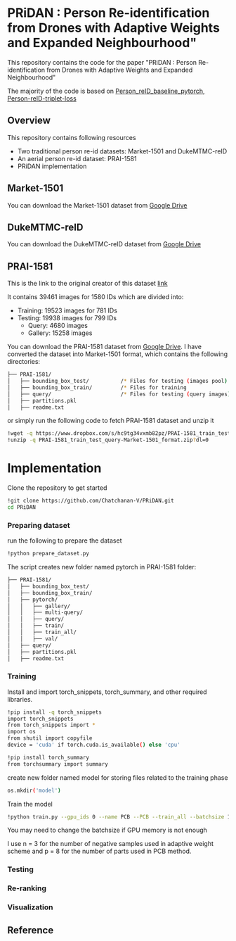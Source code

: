 # PRiDAN : Person Re-identification from Drones with Adaptive Weights and Expanded Neighbourhood"
This repository contains the code for the paper "PRiDAN : Person Re-identification from Drones with Adaptive Weights and Expanded Neighbourhood"

The majority of the code is based on [Person_reID_baseline_pytorch](https://github.com/layumi/Person_reID_baseline_pytorch), [Person-reID-triplet-loss](https://github.com/layumi/Person-reID-triplet-loss)

## Overview
This repository contains following resources
- Two traditional person re-id datasets: Market-1501 and DukeMTMC-reID
- An aerial person re-id dataset: PRAI-1581
- PRiDAN implementation

## Market-1501
You can download the Market-1501 dataset from [Google Drive](https://drive.google.com/file/d/1_KwUvfhI-6iqNj2ZUBDJYBEcWYK7gv0L/view?usp=sharing)

## DukeMTMC-reID
You can download the DukeMTMC-reID dataset from [Google Drive](https://drive.google.com/file/d/1_iqu_Q0GtKU7e3r1VjhpcbNfGffADxdU/view?usp=sharing)
## PRAI-1581
This is the link to the original creator of this dataset [link](https://github.com/stormyoung/PRAI-1581)

It contains 39461 images for 1580 IDs which are divided into:
- Training: 19523 images for 781 IDs 
- Testing: 19938 images for 799 IDs 
  - Query: 4680 images
  - Gallery: 15258 images
  
You can download the PRAI-1581 dataset from [Google Drive](https://drive.google.com/file/d/168UcmbW1twnq7F8BB_FtvPzCKiCLAMIp/view?usp=sharing).
I have converted the dataset into Market-1501 format, which contains the following directories:
```bash 
├── PRAI-1581/
│   ├── bounding_box_test/          /* Files for testing (images pool)
│   ├── bounding_box_train/         /* Files for training 
│   ├── query/                      /* Files for testing (query images)
│   ├── partitions.pkl 
│   ├── readme.txt
```
or simply run the following code to fetch PRAI-1581 dataset and unzip it
```bash 
!wget -q https://www.dropbox.com/s/hc9tg34vxmb82pz/PRAI-1581_train_test_query-Market-1501_format.zip?dl=0
!unzip -q PRAI-1581_train_test_query-Market-1501_format.zip?dl=0
```
# Implementation
Clone the repository to get started
```bash 
!git clone https://github.com/Chatchanan-V/PRiDAN.git
cd PRiDAN
```
### Preparing dataset
run the following to prepare the dataset 
```bash 
!python prepare_dataset.py
```
The script creates new folder named pytorch in PRAI-1581 folder:
```bash 
├── PRAI-1581/
│   ├── bounding_box_test/        
│   ├── bounding_box_train/     
│   ├── pytorch/  
│   │   ├── gallery/   
│   │   ├── multi-query/   
│   │   ├── query/   
│   │   ├── train/   
│   │   ├── train_all/   
│   │   ├── val/   
│   ├── query/                     
│   ├── partitions.pkl 
│   ├── readme.txt
```

### Training
Install and import torch_snippets, torch_summary, and other required libraries.
```bash 
!pip install -q torch_snippets
import torch_snippets
from torch_snippets import *
import os 
from shutil import copyfile
device = 'cuda' if torch.cuda.is_available() else 'cpu'

!pip install torch_summary
from torchsummary import summary
```

create new folder named model for storing files related to the training phase
```bash
os.mkdir('model')
```

Train the model
```bash
!python train.py --gpu_ids 0 --name PCB --PCB --train_all --batchsize 16 --margin 0.3 --lr 0.01 --alpha 0.0 --data_dir ../PRAI-1581/pytorch
```

You may need to change the batchsize if GPU memory is not enough

I use n = 3 for the number of negative samples used in adaptive weight scheme and p = 8 for the number of parts used in PCB method.

### Testing

### Re-ranking

### Visualization

## Reference

